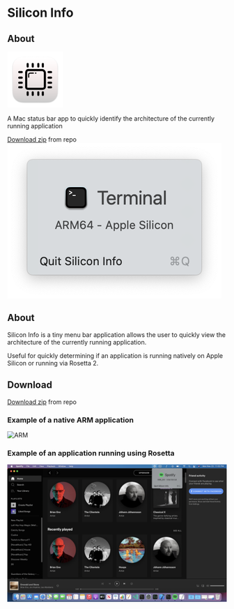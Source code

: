 # Silicon Info

## About
![Icon](images/Icon-128.png)

A Mac status bar app to quickly identify the architecture of the currently running application

[Download zip](Silicon&#32;Info.zip) from repo
![ARM](images/window.png)


## About
Silicon Info is a tiny menu bar application allows the user to quickly view the architecture of the currently running application.

Useful for quickly determining if an application is running natively on Apple Silicon or running via Rosetta 2.


## Download
[Download zip](Silicon&#32;Info.zip) from repo


### Example of a native ARM application
![ARM](images/arm-example.png)

### Example of an application running using Rosetta
![x86](images/x86-example.png)

